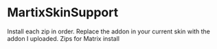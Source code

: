 # MartixSkinSupport
Install each zip in order. 
Replace the addon in your current skin with the addon I uploaded. 
Zips for Matrix install
